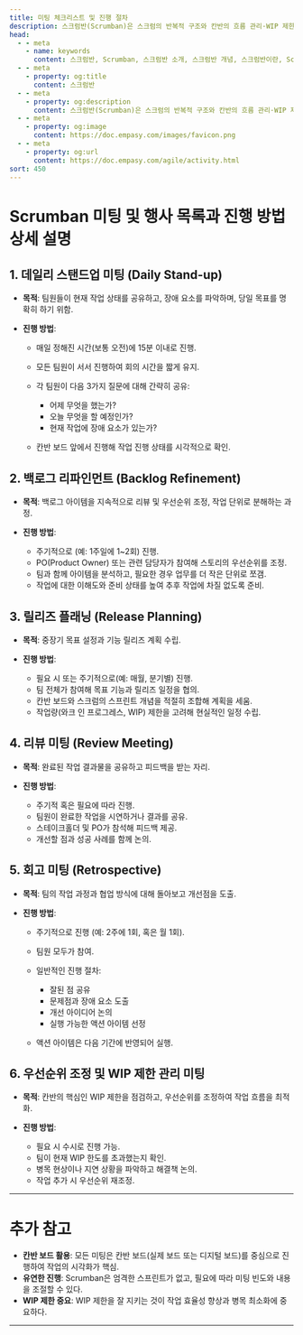 ```yaml
---
title: 미팅 체크리스트 및 진행 절차
description: 스크럼반(Scrumban)은 스크럼의 반복적 구조와 칸반의 흐름 관리·WIP 제한을 결합해 유연하고 효율적으로 작업을 관리하는 하이브리드 애자일 방법론입니다.
head:
  - - meta
    - name: keywords
      content: 스크럼반, Scrumban, 스크럼반 소개, 스크럼반 개념, 스크럼반이란, Scrumban 소개, Scrumban 개념, 스크럼과 칸반 차이, 스크럼 vs 칸반, 애자일 방법론, 애자일 프레임워크, 칸반 방법론, 스크럼 방법론, 스크럼반 프로세스, 스크럼반 운영 가이드, 스크럼반 보드, WIP 제한, 작업 흐름 관리, 칸반 보드 사용법, 스크럼반 장점, 스크럼반 특징, 스크럼반 효과, 스크럼반 활용 사례, 스크럼반 도입 효과, 스크럼반 Jira 설정, 스크럼반 보드 템플릿, Scrumban 툴, 스크럼반 협업툴, 스크럼반 워크플로우, 애자일 프로젝트 관리, 업무 효율화 방법론, 반복적 작업 관리, 병목 현상 해결
  - - meta
    - property: og:title
      content: 스크럼반
  - - meta
    - property: og:description
      content: 스크럼반(Scrumban)은 스크럼의 반복적 구조와 칸반의 흐름 관리·WIP 제한을 결합해 유연하고 효율적으로 작업을 관리하는 하이브리드 애자일 방법론입니다.
  - - meta
    - property: og:image
      content: https://doc.empasy.com/images/favicon.png
  - - meta
    - property: og:url
      content: https://doc.empasy.com/agile/activity.html
sort: 450
---
```


# Scrumban 미팅 및 행사 목록과 진행 방법 상세 설명

## 1. **데일리 스탠드업 미팅 (Daily Stand-up)**

- **목적**: 팀원들이 현재 작업 상태를 공유하고, 장애 요소를 파악하며, 당일 목표를 명확히 하기 위함.
- **진행 방법**:

  - 매일 정해진 시간(보통 오전)에 15분 이내로 진행.
  - 모든 팀원이 서서 진행하여 회의 시간을 짧게 유지.
  - 각 팀원이 다음 3가지 질문에 대해 간략히 공유:

    - 어제 무엇을 했는가?
    - 오늘 무엇을 할 예정인가?
    - 현재 작업에 장애 요소가 있는가?

  - 칸반 보드 앞에서 진행해 작업 진행 상태를 시각적으로 확인.

## 2. **백로그 리파인먼트 (Backlog Refinement)**

- **목적**: 백로그 아이템을 지속적으로 리뷰 및 우선순위 조정, 작업 단위로 분해하는 과정.
- **진행 방법**:

  - 주기적으로 (예: 1주일에 1\~2회) 진행.
  - PO(Product Owner) 또는 관련 담당자가 참여해 스토리의 우선순위를 조정.
  - 팀과 함께 아이템을 분석하고, 필요한 경우 업무를 더 작은 단위로 쪼갬.
  - 작업에 대한 이해도와 준비 상태를 높여 추후 작업에 차질 없도록 준비.

## 3. **릴리즈 플래닝 (Release Planning)**

- **목적**: 중장기 목표 설정과 기능 릴리즈 계획 수립.
- **진행 방법**:

  - 필요 시 또는 주기적으로(예: 매월, 분기별) 진행.
  - 팀 전체가 참여해 목표 기능과 릴리즈 일정을 협의.
  - 칸반 보드와 스크럼의 스프린트 개념을 적절히 조합해 계획을 세움.
  - 작업량(와크 인 프로그레스, WIP) 제한을 고려해 현실적인 일정 수립.

## 4. **리뷰 미팅 (Review Meeting)**

- **목적**: 완료된 작업 결과물을 공유하고 피드백을 받는 자리.
- **진행 방법**:

  - 주기적 혹은 필요에 따라 진행.
  - 팀원이 완료한 작업을 시연하거나 결과를 공유.
  - 스테이크홀더 및 PO가 참석해 피드백 제공.
  - 개선할 점과 성공 사례를 함께 논의.

## 5. **회고 미팅 (Retrospective)**

- **목적**: 팀의 작업 과정과 협업 방식에 대해 돌아보고 개선점을 도출.
- **진행 방법**:

  - 주기적으로 진행 (예: 2주에 1회, 혹은 월 1회).
  - 팀원 모두가 참여.
  - 일반적인 진행 절차:

    - 잘된 점 공유
    - 문제점과 장애 요소 도출
    - 개선 아이디어 논의
    - 실행 가능한 액션 아이템 선정

  - 액션 아이템은 다음 기간에 반영되어 실행.

## 6. **우선순위 조정 및 WIP 제한 관리 미팅**

- **목적**: 칸반의 핵심인 WIP 제한을 점검하고, 우선순위를 조정하여 작업 흐름을 최적화.
- **진행 방법**:

  - 필요 시 수시로 진행 가능.
  - 팀이 현재 WIP 한도를 초과했는지 확인.
  - 병목 현상이나 지연 상황을 파악하고 해결책 논의.
  - 작업 추가 시 우선순위 재조정.

---

# 추가 참고

- **칸반 보드 활용**: 모든 미팅은 칸반 보드(실제 보드 또는 디지털 보드)를 중심으로 진행하여 작업의 시각화가 핵심.
- **유연한 진행**: Scrumban은 엄격한 스프린트가 없고, 필요에 따라 미팅 빈도와 내용을 조절할 수 있다.
- **WIP 제한 중요**: WIP 제한을 잘 지키는 것이 작업 효율성 향상과 병목 최소화에 중요하다.

---
